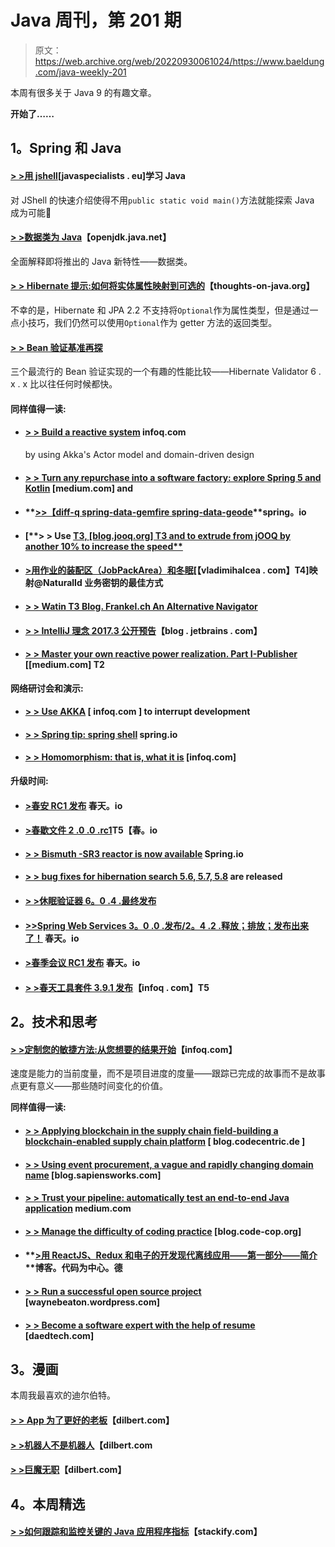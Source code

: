 # Java 周刊，第 201 期

> 原文：<https://web.archive.org/web/20220930061024/https://www.baeldung.com/java-weekly-201>

本周有很多关于 Java 9 的有趣文章。

**开始了……**

## **1。Spring 和 Java**

#### [**> >用 jshell**](https://web.archive.org/web/20221208143856/https://www.javaspecialists.eu/archive/Issue250.html)[javaspecialists . eu]学习 Java

对 JShell 的快速介绍使得不用`public static void main()`方法就能探索 Java 成为可能🙂

#### **[> >数据类为 Java](https://web.archive.org/web/20221208143856/http://cr.openjdk.java.net/~briangoetz/amber/datum.html)**【openjdk.java.net】

全面解释即将推出的 Java 新特性——数据类。

#### [**> > Hibernate 提示:如何将实体属性映射到可选的**](https://web.archive.org/web/20221208143856/https://www.thoughts-on-java.org/hibernate-tips-map-entity-attribute-optional/)【thoughts-on-java.org】

不幸的是，Hibernate 和 JPA 2.2 不支持将`Optional`作为属性类型，但是通过一点小技巧，我们仍然可以使用`Optional`作为 getter 方法的返回类型。

#### [**> > Bean 验证基准再探**](https://web.archive.org/web/20221208143856/http://in.relation.to/2017/10/31/bean-validation-benchmark-revisited/)

三个最流行的 Bean 验证实现的一个有趣的性能比较——Hibernate Validator 6 . x . x 比以往任何时候都快。

#### **同样值得一读:**

*   #### [**> > Build a reactive system**](https://web.archive.org/web/20221208143856/https://www.infoq.com/articles/Reactive-Systems-Akka-Actors-DomainDrivenDesign) infoq.com

    by using Akka's Actor model and domain-driven design
*   #### [> > Turn any repurchase into a software factory: explore Spring 5 and Kotlin](https://web.archive.org/web/20221208143856/https://medium.com/the-composition/turn-any-repo-into-a-software-factory-exploring-spring-5-and-kotlin-2f58283421a2) [medium.com] and

*   #### **[>>【diff-q spring-data-gemfire spring-data-geode](https://web.archive.org/web/20221208143856/https://spring.io/blog/2017/10/26/diff-q-spring-data-gemfire-spring-data-geode)**spring。io

*   #### [**> > Use [ T3, [blog.jooq.org] T3 and to extrude from jOOQ by another 10% to increase the speed**](https://web.archive.org/web/20221208143856/https://blog.jooq.org/2017/11/01/squeezing-another-10-speed-increase-out-of-jooq-using-jmc-and-jmh/)

*   #### [**>用作业的装配区（JobPackArea）和冬眠**](https://web.archive.org/web/20221208143856/https://vladmihalcea.com/2017/10/31/the-best-way-to-map-a-naturalid-business-key-with-jpa-and-hibernate/)[【vladimihalcea . com】T4]映射@NaturalId 业务密钥的最佳方式

*   #### [**> > Watin** T3 Blog. Frankel.ch An Alternative Navigator](https://web.archive.org/web/20221208143856/https://blog.frankel.ch/alternative-navigator-vaadin/#gsc.tab=0)

*   #### [**> > IntelliJ 理念 2017.3 公开预告**](https://web.archive.org/web/20221208143856/https://blog.jetbrains.com/idea/2017/10/intellij-idea-2017-3-public-preview/)【blog . jetbrains . com】

*   #### [> > Master your own reactive power realization. Part I-Publisher](https://web.archive.org/web/20221208143856/https://medium.com/@olehdokuka/mastering-own-reactive-streams-implementation-part-1-publisher-e8eaf928a78c) [[medium.com] T2

**网络研讨会和演示:**

*   #### [**> > Use AKKA**](https://web.archive.org/web/20221208143856/https://www.infoq.com/presentations/reactive-events-streaming-api) [ infoq.com ] to interrupt development

*   #### [**> > Spring tip: spring shell**](https://web.archive.org/web/20221208143856/https://spring.io/blog/2017/11/01/spring-tips-spring-shell) spring.io

*   #### [**> > Homomorphism: that is, what it is**](https://web.archive.org/web/20221208143856/https://www.infoq.com/presentations/homoiconicity) [infoq.com]

**升级时间:**

*   #### [**>春安 RC1 发布**](https://web.archive.org/web/20221208143856/https://spring.io/blog/2017/11/01/spring-security-5-0-0-rc1-released) 春天。io

*   #### [**>春歇文件 2 .0 .0 .rc1**](https://web.archive.org/web/20221208143856/https://spring.io/blog/2017/10/30/spring-rest-docs-2-0-0-rc1)T5【春。io

*   #### [**> > Bismuth -SR3 reactor is now available**](https://web.archive.org/web/20221208143856/https://spring.io/blog/2017/10/27/reactor-bismuth-sr3-is-now-available) Spring.io

*   #### [**> > bug fixes for hibernation search 5.6, 5.7, 5.8**](https://web.archive.org/web/20221208143856/http://in.relation.to/2017/10/26/hibernate-search-5-6-4-and-5-7-3-and-5-8-2/) are released

*   #### [**> >休眠验证器 6。0 .4 .最终发布**](https://web.archive.org/web/20221208143856/http://in.relation.to/2017/10/25/hibernate-validator-604-final-out/)

*   #### [**>>Spring Web Services 3。0 .0 .发布/2。4 .2 .释放；排放；发布出来了！**](https://web.archive.org/web/20221208143856/https://spring.io/blog/2017/10/30/spring-web-services-3-0-0-release-2-4-2-release-is-out) 春天。io

*   #### [**>春季会议 RC1 发布**](https://web.archive.org/web/20221208143856/https://spring.io/blog/2017/11/01/spring-session-2-0-0-rc1-released) 春天。io

*   #### [**> >春天工具套件 3.9.1 发布**](https://web.archive.org/web/20221208143856/https://www.infoq.com/news/2017/10/sts-released)【infoq . com】T5

## **2。技术和思考**

#### [**> >定制您的敏捷方法:从您想要的结果开始**](https://web.archive.org/web/20221208143856/https://www.infoq.com/articles/agile-approach-results)【infoq.com】

速度是能力的当前度量，而不是项目进度的度量——跟踪已完成的故事而不是故事点更有意义——那些随时间变化的价值。

**同样值得一读:**

*   #### [**> > Applying blockchain in the supply chain field-building a blockchain-enabled supply chain platform**](https://web.archive.org/web/20221208143856/https://blog.codecentric.de/en/2017/10/applying-the-blockchain-in-the-supply-chain-domain-building-a-solution-blockcentric-3/) [ blog.codecentric.de ]

*   #### [**> > Using event procurement, a vague and rapidly changing domain name**](https://web.archive.org/web/20221208143856/http://blog.sapiensworks.com/post/2017/10/30/Is-DDD-ES-CQRS-changing-domain) [blog.sapiensworks.com]

*   #### [> > Trust your pipeline: automatically test an end-to-end Java application](https://web.archive.org/web/20221208143856/https://medium.com/@eliasnogueira/trust-your-pipeline-automatically-testing-an-end-to-end-java-application-4a33232180c3) medium.com

*   #### [**> > Manage the difficulty of coding practice**](https://web.archive.org/web/20221208143856/http://blog.code-cop.org/2017/10/difficulty-of-coding-exercises.html) [blog.code-cop.org]

*   #### **[>用 ReactJS、Redux 和电子的开发现代离线应用——第一部分——简介](https://web.archive.org/web/20221208143856/https://blog.codecentric.de/en/2017/10/developing-modern-offline-apps-reactjs-redux-electron-part-1/)**博客。代码为中心。德

*   #### [**> > Run a successful open source project**](https://web.archive.org/web/20221208143856/https://waynebeaton.wordpress.com/2017/10/26/running-a-successful-open-source-project/) [waynebeaton.wordpress.com]

*   #### [**> > Become a software expert with the help of resume**](https://web.archive.org/web/20221208143856/https://www.daedtech.com/become-software-specialist-help-resume/) [daedtech.com]

## **3。漫画**

本周我最喜欢的迪尔伯特。

#### [**> > App 为了更好的老板**](https://web.archive.org/web/20221208143856/http://dilbert.com/strip/2017-11-01)【dilbert.com】

#### [**> >机器人不是机器人**](https://web.archive.org/web/20221208143856/http://dilbert.com/strip/2017-10-28)【dilbert.com

#### [**> >巨魔无职**](https://web.archive.org/web/20221208143856/http://dilbert.com/strip/2017-10-27)【dilbert.com】

## **4。本周精选**

#### **[> >如何跟踪和监控关键的 Java 应用程序指标](https://web.archive.org/web/20221208143856/https://stackify.com/java-application-metrics/)**【stackify.com】